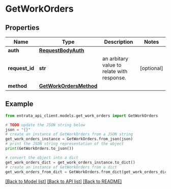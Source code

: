 # GetWorkOrders


## Properties

Name | Type | Description | Notes
------------ | ------------- | ------------- | -------------
**auth** | [**RequestBodyAuth**](RequestBodyAuth.md) |  | 
**request_id** | **str** | an arbitary value to relate with response. | [optional] 
**method** | [**GetWorkOrdersMethod**](GetWorkOrdersMethod.md) |  | 

## Example

```python
from entrata_api_client.models.get_work_orders import GetWorkOrders

# TODO update the JSON string below
json = "{}"
# create an instance of GetWorkOrders from a JSON string
get_work_orders_instance = GetWorkOrders.from_json(json)
# print the JSON string representation of the object
print(GetWorkOrders.to_json())

# convert the object into a dict
get_work_orders_dict = get_work_orders_instance.to_dict()
# create an instance of GetWorkOrders from a dict
get_work_orders_from_dict = GetWorkOrders.from_dict(get_work_orders_dict)
```
[[Back to Model list]](../README.md#documentation-for-models) [[Back to API list]](../README.md#documentation-for-api-endpoints) [[Back to README]](../README.md)


